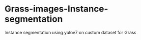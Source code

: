 # Grass-images-Instance-segmentation
Instance segmentation using yolov7 on custom dataset for Grass
